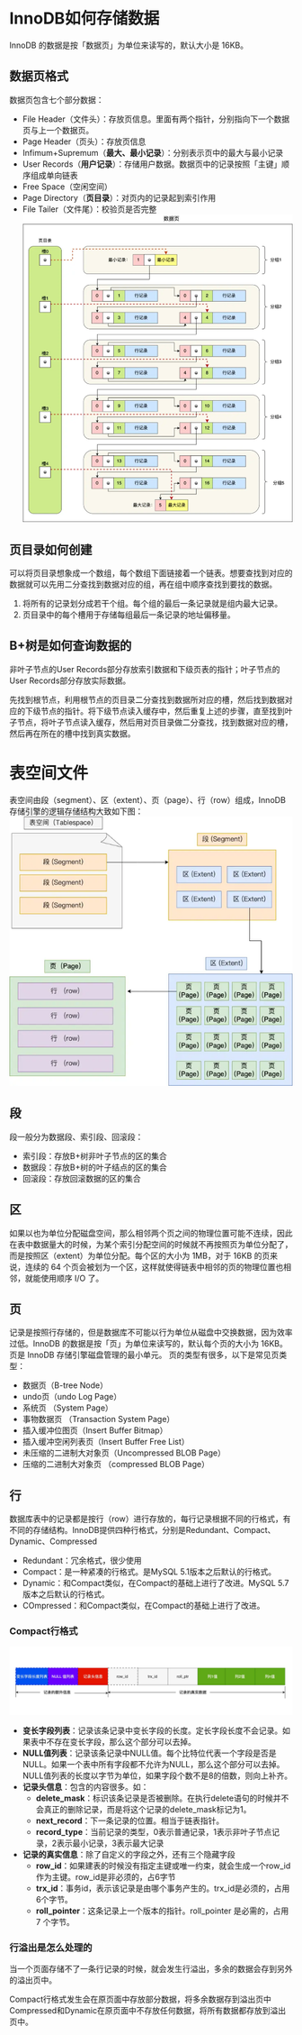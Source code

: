 # InnoDB如何存储数据
InnoDB 的数据是按「数据页」为单位来读写的，默认大小是 16KB。
## 数据页格式
数据页包含七个部分数据：
* File Header（文件头）：存放页信息。里面有两个指针，分别指向下一个数据页与上一个数据页。
* Page Header（页头）：存放页信息
* Infimum+Supremum（**最大、最小记录**）：分别表示页中的最大与最小记录
* User Records（**用户记录**）：存储用户数据。数据页中的记录按照「主键」顺序组成单向链表
* Free Space（空闲空间）
* Page Directory（**页目录**）：对页内的记录起到索引作用
* File Tailer（文件尾）：校验页是否完整
![picture 3](../images/27dd8ec297d52df71237cd7c1938baed43036354d2d9e4203e05dadd13b586c1.png)  

## 页目录如何创建
可以将页目录想象成一个数组，每个数组下面链接着一个链表。想要查找到对应的数据就可以先用二分查找到数据对应的组，再在组中顺序查找到要找的数据。
1. 将所有的记录划分成若干个组。每个组的最后一条记录就是组内最大记录。
2. 页目录中的每个槽用于存储每组最后一条记录的地址偏移量。

## B+树是如何查询数据的
非叶子节点的User Records部分存放索引数据和下级页表的指针；叶子节点的User Records部分存放实际数据。

先找到根节点，利用根节点的页目录二分查找到数据所对应的槽，然后找到数据对应的下级节点的指针。将下级节点读入缓存中，然后重复上述的步骤，直至找到叶子节点，将叶子节点读入缓存，然后用对页目录做二分查找，找到数据对应的槽，然后再在所在的槽中找到真实数据。

# 表空间文件
表空间由段（segment）、区（extent）、页（page）、行（row）组成，InnoDB存储引擎的逻辑存储结构大致如下图：
![picture 4](../images/c08baa31411265cae713e7be67ec0b569e6e61017ab3b439b21dfd0fb03bc784.png)  

## 段
段一般分为数据段、索引段、回滚段：
* 索引段：存放B+树非叶子节点的区的集合
* 数据段：存放B+树的叶子结点的区的集合
* 回滚段：存放回滚数据的区的集合

## 区
如果以也为单位分配磁盘空间，那么相邻两个页之间的物理位置可能不连续，因此在表中数据量大的时候，为某个索引分配空间的时候就不再按照页为单位分配了，而是按照区（extent）为单位分配。每个区的大小为 1MB，对于 16KB 的页来说，连续的 64 个页会被划为一个区，这样就使得链表中相邻的页的物理位置也相邻，就能使用顺序 I/O 了。

## 页
记录是按照行存储的，但是数据库不可能以行为单位从磁盘中交换数据，因为效率过低。InnoDB 的数据是按「页」为单位来读写的，默认每个页的大小为 16KB。页是 InnoDB 存储引擎磁盘管理的最小单元。
页的类型有很多，以下是常见页类型：
* 数据页（B-tree Node）
* undo页（undo Log Page）
* 系统页 （System Page）
* 事物数据页 （Transaction System Page）
* 插入缓冲位图页（Insert Buffer Bitmap）
* 插入缓冲空闲列表页（Insert Buffer Free List）
* 未压缩的二进制大对象页（Uncompressed BLOB Page）
* 压缩的二进制大对象页 （compressed BLOB Page）

## 行
数据库表中的记录都是按行（row）进行存放的，每行记录根据不同的行格式，有不同的存储结构。InnoDB提供四种行格式，分别是Redundant、Compact、Dynamic、Compressed
* Redundant：冗余格式，很少使用
* Compact：是一种紧凑的行格式。是MySQL 5.1版本之后默认的行格式。
* Dynamic：和Compact类似，在Compact的基础上进行了改进。MySQL 5.7 版本之后默认的行格式。
* COmpressed：和Compact类似，在Compact的基础上进行了改进。

### Compact行格式
![picture 5](../images/9f1428998eda7df3b7e97637609257e19446f16ee5011ce08aac82c4436eeaf2.png)  
* **变长字段列表**：记录该条记录中变长字段的长度。定长字段长度不会记录。如果表中不存在变长字段，那么这个部分可以去掉。
* **NULL值列表**：记录该条记录中NULL值。每个比特位代表一个字段是否是NULL。如果一个表中所有字段都不允许为NULL，那么这个部分可以去掉。NULL值列表的长度以字节为单位，如果字段个数不是8的倍数，则向上补齐。
* **记录头信息**：包含的内容很多。如：
    * **delete_mask**：标识该条记录是否被删除。在执行delete语句的时候并不会真正的删除记录，而是将这个记录的delete_mask标记为1。
    * **next_record**：下一条记录的位置。相当于链表指针。
    * **record_type**：当前记录的类型，0表示普通记录，1表示非叶子节点记录，2表示最小记录，3表示最大记录
* **记录的真实信息**：除了自定义的字段之外，还有三个隐藏字段
    * **row_id**：如果建表的时候没有指定主键或唯一约束，就会生成一个row_id作为主键。row_id是非必须的，占6字节
    * **trx_id**：事务id，表示该记录是由哪个事务产生的。trx_id是必须的，占用6个字节。
    * **roll_pointer**：这条记录上一个版本的指针。roll_pointer 是必需的，占用 7 个字节。

### 行溢出是怎么处理的
当一个页面存储不了一条行记录的时候，就会发生行溢出，多余的数据会存到另外的溢出页中。

Compact行格式发生会在原页面中存放部分数据，将多余数据存到溢出页中
Compressed和Dynamic在原页面中不存放任何数据，将所有数据都存放到溢出页中。